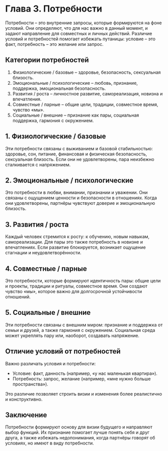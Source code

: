 <div style="page-break-before: always;"></div>

# Глава 3. Потребности

Потребности – это внутренние запросы, которые формируются на фоне условий. Они определяют, что для нас важно в данный момент, и задают направление для совместных и личных действий. Различие условий и потребностей помогает избежать путаницы: условие – это факт, потребность – это желание или запрос.

## Категории потребностей

1. Физиологические / базовые – здоровье, безопасность, сексуальная близость.
2. Эмоциональные / психологические – любовь, признание, поддержка, эмоциональная безопасность.
3. Развития / роста – личностное развитие, самореализация, новизна и впечатления.
4. Совместные / парные – общие цели, традиции, совместное время, чувство «мы».
5. Социальные / внешние – признание как пары, социальная поддержка, гармония с окружением.

## 1. Физиологические / базовые

Эти потребности связаны с выживанием и базовой стабильностью: здоровье, сон, питание, финансовая и физическая безопасность, сексуальная близость. Если они не удовлетворены, пара неизбежно сталкивается с напряжением.

## 2. Эмоциональные / психологические

Это потребности в любви, внимании, признании и уважении. Они связаны с ощущением ценности и безопасности в отношениях. Когда они удовлетворены, партнёры чувствуют доверие и эмоциональную близость.

## 3. Развития / роста

Каждый человек стремится к росту: к обучению, новым навыкам, самореализации. Для пары это также потребность в новизне и впечатлениях. Если развитие блокируется, возникает ощущение стагнации и неудовлетворённости.

## 4. Совместные / парные

Это потребности, которые формируют идентичность пары: общие цели и проекты, традиции и ритуалы, совместное время. Они создают чувство «мы», которое важно для долгосрочной устойчивости отношений.

## 5. Социальные / внешние

Эти потребности связаны с внешним миром: признание и поддержка от семьи и друзей, а также гармония с окружением. Социальная среда может укреплять пару или, наоборот, создавать напряжение.

## Отличие условий от потребностей

Важно различать условия и потребности:

- Условие: факт, данность (например, «у нас маленькая квартира»).
- Потребность: запрос, желание (например, «мне нужно больше пространства»).

Это различие позволяет строить визии и изменения более реалистично и конструктивно.

## Заключение

Потребности формируют основу для визии будущего и направляют выбор функций. Их признание помогает лучше понять себя и друг друга, а также избежать недопонимания, когда партнёры говорят об условиях, но имеют в виду потребности.
